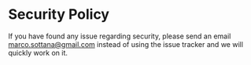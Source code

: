 # Security Policy

If you have found any issue regarding security, please send an email [marco.sottana@gmail.com](mailto:marco.sottana@gmail.com) instead of using the issue tracker and we will quickly work on it.
